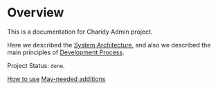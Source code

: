 # Overview 

This is a documentation for Charidy Admin project.

Here we described the [System Architecture](/system-architecture/system-architecture.md), and also we described the main principles of [Development Process](/development-issues/development-process.md).


Project Status: `done`.

[How to use](/charidy-admin-user-guide.md)
[May-needed additions](/may-needed-additions-to-the-charidy-system.md)
